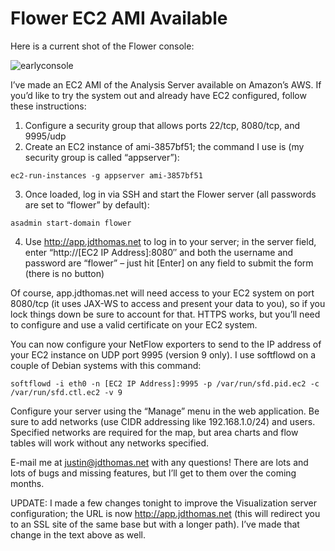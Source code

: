 # Flower EC2 AMI Available

Here is a current shot of the Flower console:

![earlyconsole](https://ser.endipito.us/files/earlyconsole.png)

I’ve made an EC2 AMI of the Analysis Server available on Amazon’s AWS. If you’d like to try the system out and already have EC2 configured, follow these instructions:

1. Configure a security group that allows ports 22/tcp, 8080/tcp, and 9995/udp
2. Create an EC2 instance of ami-3857bf51; the command I use is (my security group is called “appserver”):
  
  `ec2-run-instances -g appserver ami-3857bf51`
  
3. Once loaded, log in via SSH and start the Flower server (all passwords are set to “flower” by default):
  
  `asadmin start-domain flower`
  
4. Use http://app.jdthomas.net to log in to your server; in the server field, enter “http://[EC2 IP Address]:8080″ and both the username and password are “flower” – just hit [Enter] on any field to submit the form (there is no button)

Of course, app.jdthomas.net will need access to your EC2 system on port 8080/tcp (it uses JAX-WS to access and present your data to you), so if you lock things down be sure to account for that. HTTPS works, but you’ll need to configure and use a valid certificate on your EC2 system.

You can now configure your NetFlow exporters to send to the IP address of your EC2 instance on UDP port 9995 (version 9 only). I use softflowd on a couple of Debian systems with this command:

`softflowd -i eth0 -n [EC2 IP Address]:9995 -p /var/run/sfd.pid.ec2 -c /var/run/sfd.ctl.ec2 -v 9`

Configure your server using the “Manage” menu in the web application. Be sure to add networks (use CIDR addressing like 192.168.1.0/24) and users. Specified networks are required for the map, but area charts and flow tables will work without any networks specified.

E-mail me at justin@jdthomas.net with any questions! There are lots and lots of bugs and missing features, but I’ll get to them over the coming months.

UPDATE: I made a few changes tonight to improve the Visualization server configuration; the URL is now http://app.jdthomas.net (this will redirect you to an SSL site of the same base but with a longer path). I’ve made that change in the text above as well.
